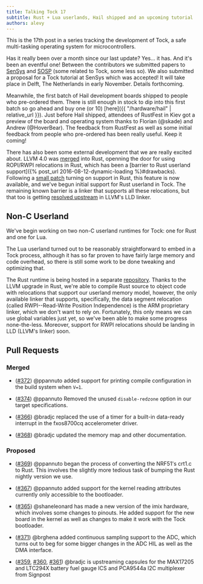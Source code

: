 ```yaml
---
title: Talking Tock 17
subtitle: Rust + Lua userlands, Hail shipped and an upcoming tutorial
authors: alevy
---
```


This is the 17th post in a series tracking the development of Tock, a
safe multi-tasking operating system for microcontrollers.

Has it really been over a month since our last update? Yes... it has. And it's
been an eventful one! Between the contributors we submitted papers to
[SenSys](http://sensys.acm.org/2017/) and
[SOSP](https://www.sigops.org/sosp/sosp17/) (some related to Tock, some less
so). We also submitted a proposal for a Tock tutorial at SenSys which was
accepted! It will take place in Delft, The Netherlands in early November.
Details forthcoming.

Meanwhile, the first batch of Hail development boards shipped to people who
pre-ordered them. There is still enough in stock to dip into this first batch
so go ahead and buy one (or 10) [here]({{ "/hardware/hail" | relative_url }}).
Just before Hail shipped, attendees of RustFest in Kiev got a preview of the
board and operating system thanks to Florian (@skade) and Andrew (@HoverBear).
The feedback from RustFest as well as some initial feedback from people who
pre-ordered has been really useful. Keep it coming!

There has also been some external development that we are really excited about.
LLVM 4.0 was [merged](https://github.com/rust-lang/rust/pull/40123) into Rust,
openning the door for using ROPI/RWPI relocations in Rust, which has been a
[barrier to Rust userland support]({% post_url 2016-08-12-dynamic-loading
%}#drawbacks). Following a [small
patch](https://github.com/rust-lang/rust/pull/41560) turning on support in
Rust, this feature is now available, and we've begun initial support for Rust
userland in Tock. The remaining known barrier is a linker that supports all
these relocations, but that too is getting [resolved
upstream](https://reviews.llvm.org/rL303337) in LLVM's LLD linker.

## Non-C Userland

We've begin working on two non-C userland runtimes for Tock: one for Rust and
one for Lua.

The Lua userland turned out to be reasonably straightforward to embed in a Tock
process, although it has so far proven to have fairly large memory and code
overhead, so there is still some work to be done tweaking and optimizing that.

The Rust runtime is being hosted in a separate
[repository](https://github.com/helena-project/libtock-rs). Thanks to the LLVM
upgrade in Rust, we're able to compile Rust source to object code with
relocations that support our userland memory model, however, the only available
linker that supports, specifically, the data segment relocation (called
RWPI--Read-Write Position Independence) is the ARM proprietary linker, which we
don't want to rely on. Fortunately, this only means we can use global variables
just yet, so we've been able to make some progress none-the-less. Moreover,
support for RWPI relocations should be landing in LLD (LLVM's linker) soon.

## Pull Requests

### Merged

  * ([#372]) @ppannuto added support for printing compile configuration in the
    build system when `V=1`.

  * ([#374]) @ppannuto Removed the unused `disable-redzone` option in our
    target specifications.

  * ([#366]) @bradjc replaced the use of a timer for a built-in data-ready
    interrupt in the fxos8700cq accelerometer driver.

  * ([#368]) @bradjc updated the memory map and other documentation.

### Proposed

  * ([#369]) @ppannuto began the process of converting the NRF51's crt1.c to
    Rust.  This involves the slightly more tedious task of bumping the Rust
    nightly version we use.

  * ([#367]) @ppannuto added support for the kernel reading attributes
    currently only accessible to the bootloader.

  * ([#365]) @shaneleonard has made a new version of the imix hardware, which
    involves some changes to pinouts. He added support for the new board in the
    kernel as well as changes to make it work with the Tock bootloader.

  * ([#371]) @brghena added continuous sampling support to the ADC, which turns
    out to beg for some bigger changes in the ADC HIL as well as the DMA
    interface.

  * ([#359], [#360], [#361]) @bradjc is upstreaming capsules for the MAX17205
    and LTC294X battery fuel gauge ICS and PCA9544a I2C multiplexer from
    Signpost

[#359]: https://github.com/helena-project/tock/pull/359
[#360]: https://github.com/helena-project/tock/pull/360
[#361]: https://github.com/helena-project/tock/pull/361
[#365]: https://github.com/helena-project/tock/pull/365
[#366]: https://github.com/helena-project/tock/pull/366
[#367]: https://github.com/helena-project/tock/pull/367
[#368]: https://github.com/helena-project/tock/pull/368
[#369]: https://github.com/helena-project/tock/pull/369
[#371]: https://github.com/helena-project/tock/pull/371
[#372]: https://github.com/helena-project/tock/pull/372
[#374]: https://github.com/helena-project/tock/pull/374
